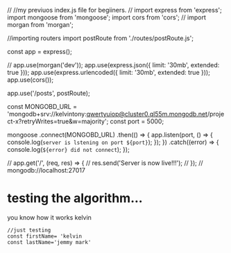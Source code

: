//
//my previuos index.js file for begiiners.
//
import express from 'express';
import mongoose from 'mongoose';
import cors from 'cors';
// import morgan from 'morgan';

//importing routers
import postRoute from './routes/postRoute.js';

const app = express();

// app.use(morgan('dev'));
app.use(express.json({ limit: '30mb', extended: true }));
app.use(express.urlencoded({ limit: '30mb', extended: true }));
app.use(cors());

app.use('/posts', postRoute);

const MONGOBD_URL =
	'mongodb+srv://kelvintony:qwertyuiop@cluster0.ql55m.mongodb.net/project-x?retryWrites=true&w=majority';
const port = 5000;

mongoose
	.connect(MONGOBD_URL)
	.then(() => {
		app.listen(port, () => {
			console.log(`server is lstening on port ${port}`);
		});
	})
	.catch((error) => {
		console.log(`${error} did not connect`);
	});

// app.get('/', (req, res) => {
// 	res.send('Server is now live!!!');
// });
// mongodb://localhost:27017

# testing the algorithm...
you know how it works kelvin

```javacript
//just testing
const firstName= 'kelvin
const lastName='jemmy mark'
```
 
